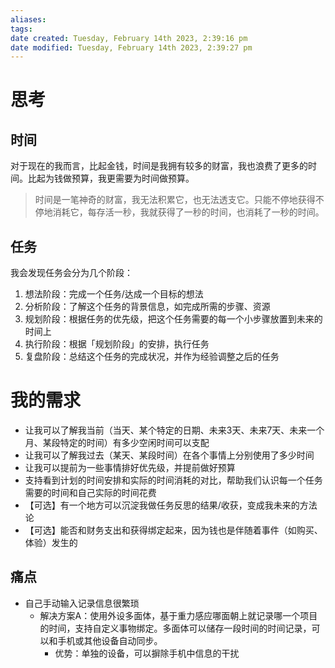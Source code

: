 ```yaml
---
aliases: 
tags: 
date created: Tuesday, February 14th 2023, 2:39:16 pm
date modified: Tuesday, February 14th 2023, 2:39:27 pm
---
```


# 思考

## 时间

对于现在的我而言，比起金钱，时间是我拥有较多的财富，我也浪费了更多的时间。比起为钱做预算，我更需要为时间做预算。

> 时间是一笔神奇的财富，我无法积累它，也无法透支它。只能不停地获得不停地消耗它，每存活一秒，我就获得了一秒的时间，也消耗了一秒的时间。

## 任务

我会发现任务会分为几个阶段：
1. 想法阶段：完成一个任务/达成一个目标的想法
2. 分析阶段：了解这个任务的背景信息，如完成所需的步骤、资源
3. 规划阶段：根据任务的优先级，把这个任务需要的每一个小步骤放置到未来的时间上
4. 执行阶段：根据「规划阶段」的安排，执行任务
5. 复盘阶段：总结这个任务的完成状况，并作为经验调整之后的任务

# 我的需求

- 让我可以了解我当前（当天、某个特定的日期、未来3天、未来7天、未来一个月、某段特定的时间）有多少空闲时间可以支配
- 让我可以了解我过去（某天、某段时间）在各个事情上分别使用了多少时间
- 让我可以提前为一些事情排好优先级，并提前做好预算
- 支持看到计划的时间安排和实际的时间消耗的对比，帮助我们认识每一个任务需要的时间和自己实际的时间花费
- 【可选】有一个地方可以沉淀我做任务反思的结果/收获，变成我未来的方法论
- 【可选】能否和财务支出和获得绑定起来，因为钱也是伴随着事件（如购买、体验）发生的

## 痛点

- 自己手动输入记录信息很繁琐
	- 解决方案A：使用外设多面体，基于重力感应哪面朝上就记录哪一个项目的时间，支持自定义事物绑定。多面体可以储存一段时间的时间记录，可以和手机或其他设备自动同步。
		- 优势：单独的设备，可以摒除手机中信息的干扰
